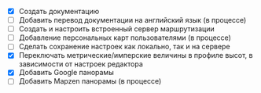 <!-- markdownlint-disable-next-line first-line-heading -->
- [x] Создать документацию
- [ ] Добавить перевод документации на английский язык (в процессе)
- [ ] Создать и настроить встроенный сервер маршрутизации
- [ ] Добавление персональных карт пользователями  (в процессе)
- [ ] Сделать сохранение настроек как локально, так и на сервере  
- [x] Переключать метрические/имперские величины в профиле высот, в зависимости от настроек редактора
- [x] Добавить Google панорамы
- [ ] Добавить Mapzen панорамы (в процессе)
